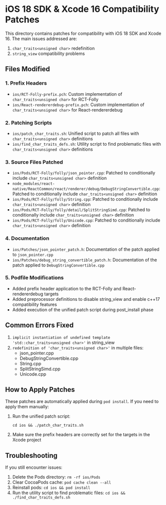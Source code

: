 # iOS 18 SDK & Xcode 16 Compatibility Patches

This directory contains patches for compatibility with iOS 18 SDK and Xcode 16. The main issues addressed are:

1. `char_traits<unsigned char>` redefinition
2. `string_view` compatibility problems

## Files Modified

### 1. Prefix Headers
- `ios/RCT-Folly-prefix.pch`: Custom implementation of `char_traits<unsigned char>` for RCT-Folly
- `ios/React-rendererdebug-prefix.pch`: Custom implementation of `char_traits<unsigned char>` for React-rendererdebug

### 2. Patching Scripts
- `ios/patch_char_traits.sh`: Unified script to patch all files with `char_traits<unsigned char>` definitions
- `ios/find_char_traits_defs.sh`: Utility script to find problematic files with `char_traits<unsigned char>` definitions

### 3. Source Files Patched
- `ios/Pods/RCT-Folly/folly/json_pointer.cpp`: Patched to conditionally include `char_traits<unsigned char>` definition
- `node_modules/react-native/ReactCommon/react/renderer/debug/DebugStringConvertible.cpp`: Patched to conditionally include `char_traits<unsigned char>` definition
- `ios/Pods/RCT-Folly/folly/String.cpp`: Patched to conditionally include `char_traits<unsigned char>` definition
- `ios/Pods/RCT-Folly/folly/detail/SplitStringSimd.cpp`: Patched to conditionally include `char_traits<unsigned char>` definition
- `ios/Pods/RCT-Folly/folly/Unicode.cpp`: Patched to conditionally include `char_traits<unsigned char>` definition

### 4. Documentation
- `ios/Patches/json_pointer_patch.h`: Documentation of the patch applied to `json_pointer.cpp`
- `ios/Patches/debug_string_convertible_patch.h`: Documentation of the patch applied to `DebugStringConvertible.cpp`

### 5. Podfile Modifications
- Added prefix header application to the RCT-Folly and React-rendererdebug targets
- Added preprocessor definitions to disable string_view and enable c++17 compatibility features
- Added execution of the unified patch script during post_install phase

## Common Errors Fixed

1. `implicit instantiation of undefined template 'std::char_traits<unsigned char>'` in string_view
2. `redefinition of 'char_traits<unsigned char>'` in multiple files:
   - json_pointer.cpp
   - DebugStringConvertible.cpp
   - String.cpp
   - SplitStringSimd.cpp
   - Unicode.cpp

## How to Apply Patches

These patches are automatically applied during `pod install`. If you need to apply them manually:

1. Run the unified patch script: 
   ```
   cd ios && ./patch_char_traits.sh
   ```
2. Make sure the prefix headers are correctly set for the targets in the Xcode project

## Troubleshooting

If you still encounter issues:

1. Delete the Pods directory: `rm -rf ios/Pods`
2. Clear CocoaPods cache: `pod cache clean --all`
3. Reinstall pods: `cd ios && pod install`
4. Run the utility script to find problematic files: `cd ios && ./find_char_traits_defs.sh` 